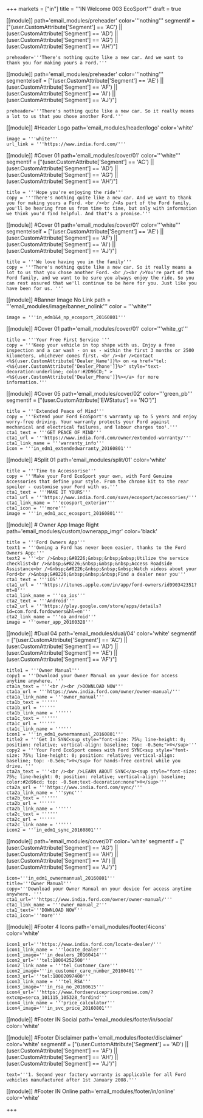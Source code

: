 +++
markets = ["in"]
title = '''IN Welcome 003 EcoSport'''
draft = true

[[module]]
path='email_modules/preheader'
color='''nothing'''
segmentif = ["(user.CustomAttribute['Segment'] == 'AC') || (user.CustomAttribute['Segment'] == 'AD') || (user.CustomAttribute['Segment'] == 'AG') || (user.CustomAttribute['Segment'] == 'AH')"]


	preheader='''There's nothing quite like a new car. And we want to thank you for making yours a Ford.'''

[[module]]
path='email_modules/preheader'
color='''nothing'''
segmentelseif = ["(user.CustomAttribute['Segment'] == 'AE') || (user.CustomAttribute['Segment'] == 'AF') || (user.CustomAttribute['Segment'] == 'AI') || (user.CustomAttribute['Segment'] == 'AJ')"]


	preheader='''There's nothing quite like a new car. So it really means a lot to us that you chose another Ford.'''

[[module]] #Header Logo
path='email_modules/header/logo'
color='white'

	image = '''white'''
	url_link = '''https://www.india.ford.com/'''

[[module]] #Cover 01
path='email_modules/cover/01'
color='''white'''
segmentif = ["(user.CustomAttribute['Segment'] == 'AC') || (user.CustomAttribute['Segment'] == 'AD') || (user.CustomAttribute['Segment'] == 'AG') || (user.CustomAttribute['Segment'] == 'AH')"]

 
	title = '''Hope you're enjoying the ride'''
	copy = '''There's nothing quite like a new car. And we want to thank you for making yours a Ford. <br /><br />As part of the Ford family, you'll be hearing from us from time to time, but only with information we think you'd find helpful. And that's a promise.'''

[[module]] #Cover 01
path='email_modules/cover/01'
color='''white'''
segmentelseif = ["(user.CustomAttribute['Segment'] == 'AE') || (user.CustomAttribute['Segment'] == 'AF') || (user.CustomAttribute['Segment'] == 'AI') || (user.CustomAttribute['Segment'] == 'AJ')"]

 
	title = '''We love having you in the family'''
	copy = '''There's nothing quite like a new car. So it really means a lot to us that you chose another Ford. <br /><br />You're part of the Ford family, and we want to be sure you always enjoy the ride. So you can rest assured that we'll continue to be here for you. Just like you have been for us. '''

[[module]] #Banner Image No Link
path = '''email_modules/image/banner_nolink'''
color = '''white'''

	image = '''in_edm1&4_np_ecosport_20160801'''

[[module]] #Cover 01
path='email_modules/cover/01'
color='''white_gt'''
 
	title = '''Your Free First Service '''
	copy = '''Keep your vehicle in top shape with us. Enjoy a free inspection and a car wash - on us - within the first 3 months or 2500 kilometers, whichever comes first. <br /><br />Contact <%${user.CustomAttribute['Dealer_Name']}%> on <a href="tel:<%${user.CustomAttribute['Dealer_Phone']}%>" style="text-decoration:underline; color:#2D96CD;" ><%${user.CustomAttribute['Dealer_Phone']}%></a> for more information.'''

[[module]] #Cover 05
path='email_modules/cover/02'
color='''green_pb'''
segmentif = ["(user.CustomAttribute['EWStatus'] == 'NO')"]


	title = '''Extended Peace of Mind'''
	copy = '''Extend your Ford EcoSport's warranty up to 5 years and enjoy worry-free driving. Your warranty protects your Ford against mechanical and electrical failures, and labour charges too¹.'''
	cta1_text = '''GET PEACE OF MIND'''
	cta1_url = '''https://www.india.ford.com/owner/extended-warranty/'''
	cta1_link_name = '''warranty_info'''
	icon = '''in_edm1_extendedwarranty_20160801'''

[[module]] #Split 01
path='email_modules/split/01'
color='white'

	title = '''Time to Accessorise'''
	copy = '''Make your Ford EcoSport your own, with Ford Genuine Accessories that define your style. From the chrome kit to the rear spoiler - customise your Ford with us.'''
	cta1_text = '''MAKE IT YOURS'''
	cta1_url = '''https://www.india.ford.com/suvs/ecosport/accessories/'''
	cta1_link_name = '''ecosport_exterior'''
	cta1_icon = '''more'''
	image = '''in_edm1_acc_ecosport_20160801'''

[[module]] # Owner App Image Right
path='email_modules/custom/ownerapp_imgr'
color='black'

	title = '''Ford Owners App'''
	text1 = '''Owning a Ford has never been easier, thanks to the Ford Owners App:'''
	text2 = '''<br />&nbsp;&#8226;&nbsp;&nbsp;&nbsp;Utilize the service checklist<br />&nbsp;&#8226;&nbsp;&nbsp;&nbsp;Access Roadside Assistance<br />&nbsp;&#8226;&nbsp;&nbsp;&nbsp;Watch videos about your Ford<br />&nbsp;&#8226;&nbsp;&nbsp;&nbsp;Find a dealer near you'''
	cta1_text = '''iOS'''
	cta1_url = '''https://itunes.apple.com/in/app/ford-owners/id990342351?mt=8'''
	cta1_link_name = '''oa_ios'''
	cta2_text = '''Android'''
	cta2_url = '''https://play.google.com/store/apps/details?id=com.ford.fordowners&hl=en'''
	cta2_link_name = '''oa_android'''
	image = '''owner_app_20160328'''

[[module]] #Dual 04
path='email_modules/dual/04'
color='white'
segmentif = ["(user.CustomAttribute['Segment'] == 'AC') || (user.CustomAttribute['Segment'] == 'AD') || (user.CustomAttribute['Segment'] == 'AE') || (user.CustomAttribute['Segment'] == 'AF')"]

	title1 = '''Owner Manual'''
	copy1 = '''Download your Owner Manual on your device for access anytime anywhere. '''
	cta1a_text = '''<br /><br />DOWNLOAD NOW'''
	cta1a_url = '''https://www.india.ford.com/owner/owner-manual/'''
	cta1a_link_name = '''owner_manual'''
	cta1b_text = ''''''
	cta1b_url = ''''''
	cta1b_link_name = ''''''
	cta1c_text = ''''''
	cta1c_url = ''''''
	cta1c_link_name = ''''''
	icon1 = '''in_edm1_ownermannual_20160801'''
	title2 = '''Get In SYNC<sup style="font-size: 75%; line-height: 0; position: relative; vertical-align: baseline; top: -0.5em;">®</sup>'''
	copy2 = '''Your Ford EcoSport comes with Ford SYNC<sup style="font-size: 75%; line-height: 0; position: relative; vertical-align: baseline; top: -0.5em;">®</sup> for hands-free control while you drive. '''
	cta2a_text = '''<br /><br />LEARN ABOUT SYNC</a><sup style="font-size: 75%; line-height: 0; position: relative; vertical-align: baseline; color:#2d96cd; top: -0.5em;text-decoration:none">®</sup>'''
	cta2a_url = '''https://www.india.ford.com/sync/'''
	cta2a_link_name = '''sync'''
	cta2b_text = ''''''
	cta2b_url = ''''''
	cta2b_link_name = ''''''
	cta2c_text = ''''''
	cta2c_url = ''''''
	cta2c_link_name = ''''''
	icon2 = '''in_edm1_sync_20160801'''

[[module]]
path='email_modules/cover/01'
color='white'
segmentif = ["(user.CustomAttribute['Segment'] == 'AG') || (user.CustomAttribute['Segment'] == 'AH') || (user.CustomAttribute['Segment'] == 'AI') || (user.CustomAttribute['Segment'] == 'AJ')"]


	icon='''in_edm1_ownermannual_20160801'''
	title='''Owner Manual'''
	copy='''Download your Owner Manual on your device for access anytime anywhere. '''
	cta1_url='''https://www.india.ford.com/owner/owner-manual/'''
	cta1_link_name = '''owner_manual_2'''
	cta1_text='''DOWNLOAD NOW'''
	cta1_icon='''more'''

[[module]] #Footer 4 Icons
path='email_modules/footer/4icons'
color='white'

	icon1_url='''https://www.india.ford.com/locate-dealer/'''
	icon1_link_name = '''locate_dealer'''
	icon1_image='''in_dealers_20160414'''
	icon2_url='''tel:18004252500'''
	icon2_link_name = '''tel_Customer_Care'''
	icon2_image='''in_customer_care_number_20160401'''
	icon3_url='''tel:18002097400'''
	icon3_link_name = '''tel_RSA'''
	icon3_image='''in_rsa_no_20160615'''
	icon4_url='''https://www.fordservicepricepromise.com/?extcmp=serca_101115_105328_fordind'''
	icon4_link_name = '''price_calculator'''
	icon4_image='''in_svc_price_20160801'''

[[module]] #Footer IN Social
path='email_modules/footer/in/social'
color='white'

[[module]] #Footer Disclaimer
path='email_modules/footer/disclaimer'
color='white'
segmentif = ["(user.CustomAttribute['Segment'] == 'AD') || (user.CustomAttribute['Segment'] == 'AF') || (user.CustomAttribute['Segment'] == 'AH') || (user.CustomAttribute['Segment'] == 'AJ')"]


	text='''1. Second year factory warranty is applicable for all Ford vehicles manufactured after 1st January 2008.'''

[[module]] #Footer IN Online
path='email_modules/footer/in/online'
color='white'

+++